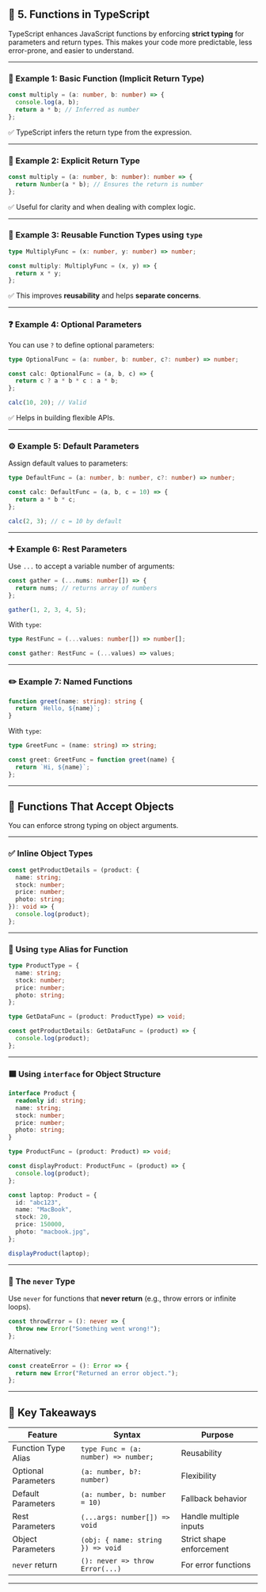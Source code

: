 ## 🧠 5. Functions in TypeScript

TypeScript enhances JavaScript functions by enforcing **strict typing** for parameters and return types. This makes your code more predictable, less error-prone, and easier to understand.

---

### 🔹 Example 1: Basic Function (Implicit Return Type)

```typescript
const multiply = (a: number, b: number) => {
  console.log(a, b);
  return a * b; // Inferred as number
};
```

✅ TypeScript infers the return type from the expression.

---

### 🔸 Example 2: Explicit Return Type

```typescript
const multiply = (a: number, b: number): number => {
  return Number(a * b); // Ensures the return is number
};
```

✅ Useful for clarity and when dealing with complex logic.

---

### 🧱 Example 3: Reusable Function Types using `type`

```typescript
type MultiplyFunc = (x: number, y: number) => number;

const multiply: MultiplyFunc = (x, y) => {
  return x * y;
};
```

✅ This improves **reusability** and helps **separate concerns**.

---

### ❓ Example 4: Optional Parameters

You can use `?` to define optional parameters:

```typescript
type OptionalFunc = (a: number, b: number, c?: number) => number;

const calc: OptionalFunc = (a, b, c) => {
  return c ? a * b * c : a * b;
};

calc(10, 20); // Valid
```

✅ Helps in building flexible APIs.

---

### ⚙️ Example 5: Default Parameters

Assign default values to parameters:

```typescript
type DefaultFunc = (a: number, b: number, c?: number) => number;

const calc: DefaultFunc = (a, b, c = 10) => {
  return a * b * c;
};

calc(2, 3); // c = 10 by default
```

---

### ➕ Example 6: Rest Parameters

Use `...` to accept a variable number of arguments:

```typescript
const gather = (...nums: number[]) => {
  return nums; // returns array of numbers
};

gather(1, 2, 3, 4, 5);
```

With `type`:

```typescript
type RestFunc = (...values: number[]) => number[];

const gather: RestFunc = (...values) => values;
```

---

### ✏️ Example 7: Named Functions

```typescript
function greet(name: string): string {
  return `Hello, ${name}`;
}
```

With `type`:

```typescript
type GreetFunc = (name: string) => string;

const greet: GreetFunc = function greet(name) {
  return `Hi, ${name}`;
};
```

---

## 🧩 Functions That Accept Objects

You can enforce strong typing on object arguments.

---

### ✅ Inline Object Types

```typescript
const getProductDetails = (product: {
  name: string;
  stock: number;
  price: number;
  photo: string;
}): void => {
  console.log(product);
};
```

---

### 🧱 Using `type` Alias for Function

```typescript
type ProductType = {
  name: string;
  stock: number;
  price: number;
  photo: string;
};

type GetDataFunc = (product: ProductType) => void;

const getProductDetails: GetDataFunc = (product) => {
  console.log(product);
};
```

---

### 🟩 Using `interface` for Object Structure

```typescript
interface Product {
  readonly id: string;
  name: string;
  stock: number;
  price: number;
  photo: string;
}

type ProductFunc = (product: Product) => void;

const displayProduct: ProductFunc = (product) => {
  console.log(product);
};

const laptop: Product = {
  id: "abc123",
  name: "MacBook",
  stock: 20,
  price: 150000,
  photo: "macbook.jpg",
};

displayProduct(laptop);
```

---

### 🚫 The `never` Type

Use `never` for functions that **never return** (e.g., throw errors or infinite loops).

```typescript
const throwError = (): never => {
  throw new Error("Something went wrong!");
};
```

Alternatively:

```typescript
const createError = (): Error => {
  return new Error("Returned an error object.");
};
```

---

## 🧠 Key Takeaways

| Feature             | Syntax                               | Purpose                  |
| ------------------- | ------------------------------------ | ------------------------ |
| Function Type Alias | `type Func = (a: number) => number;` | Reusability              |
| Optional Parameters | `(a: number, b?: number)`            | Flexibility              |
| Default Parameters  | `(a: number, b: number = 10)`        | Fallback behavior        |
| Rest Parameters     | `(...args: number[]) => void`        | Handle multiple inputs   |
| Object Parameters   | `(obj: { name: string }) => void`    | Strict shape enforcement |
| `never` return      | `(): never => throw Error(...)`      | For error functions      |

---
